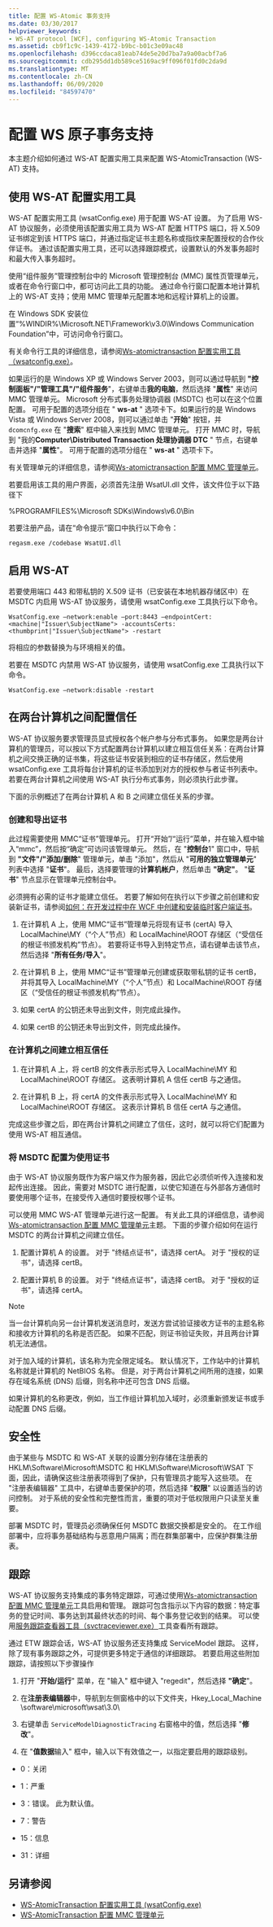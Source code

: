 ```yaml
---
title: 配置 WS-Atomic 事务支持
ms.date: 03/30/2017
helpviewer_keywords:
- WS-AT protocol [WCF], configuring WS-Atomic Transaction
ms.assetid: cb9f1c9c-1439-4172-b9bc-b01c3e09ac48
ms.openlocfilehash: d396ccdaca81eab74de5e20d7ba7a9a00acbf7a6
ms.sourcegitcommit: cdb295dd1db589ce5169ac9ff096f01fd0c2da9d
ms.translationtype: MT
ms.contentlocale: zh-CN
ms.lasthandoff: 06/09/2020
ms.locfileid: "84597470"
---
```

# <a name="configure-ws-atomic-transaction-support"></a>配置 WS 原子事务支持

本主题介绍如何通过 WS-AT 配置实用工具来配置 WS-AtomicTransaction (WS-AT) 支持。

## <a name="use-the-ws-at-configuration-utility"></a>使用 WS-AT 配置实用工具

WS-AT 配置实用工具 (wsatConfig.exe) 用于配置 WS-AT 设置。 为了启用 WS-AT 协议服务，必须使用该配置实用工具为 WS-AT 配置 HTTPS 端口，将 X.509 证书绑定到该 HTTPS 端口，并通过指定证书主题名称或指纹来配置授权的合作伙伴证书。 通过该配置实用工具，还可以选择跟踪模式，设置默认的外发事务超时和最大传入事务超时。

使用“组件服务”管理控制台中的 Microsoft 管理控制台 (MMC) 属性页管理单元，或者在命令行窗口中，都可访问此工具的功能。 通过命令行窗口配置本地计算机上的 WS-AT 支持；使用 MMC 管理单元配置本地和远程计算机上的设置。

在 Windows SDK 安装位置“%WINDIR%\Microsoft.NET\Framework\v3.0\Windows Communication Foundation”中，可访问命令行窗口。

有关命令行工具的详细信息，请参阅[Ws-atomictransaction 配置实用工具（wsatconfig.exe）](../ws-atomictransaction-configuration-utility-wsatconfig-exe.md)。

如果运行的是 Windows XP 或 Windows Server 2003，则可以通过导航到 **"控制面板"/"管理工具"/"组件服务**"，右键单击**我的电脑**，然后选择 "**属性**" 来访问 MMC 管理单元。 Microsoft 分布式事务处理协调器 (MSDTC) 也可以在这个位置配置。 可用于配置的选项分组在 " **ws-at** " 选项卡下。如果运行的是 Windows Vista 或 Windows Server 2008，则可以通过单击 "**开始**" 按钮，并 `dcomcnfg.exe` 在 "**搜索**" 框中输入来找到 MMC 管理单元。 打开 MMC 时，导航到 "我的**Computer\Distributed Transaction 处理协调器 DTC** " 节点，右键单击并选择 "**属性**"。 可用于配置的选项分组在 " **ws-at** " 选项卡下。

有关管理单元的详细信息，请参阅[Ws-atomictransaction 配置 MMC 管理单元](../ws-atomictransaction-configuration-mmc-snap-in.md)。

若要启用该工具的用户界面，必须首先注册 WsatUI.dll 文件，该文件位于以下路径下

%PROGRAMFILES%\Microsoft SDKs\Windows\v6.0\Bin

若要注册产品，请在“命令提示”窗口中执行以下命令：

`regasm.exe /codebase WsatUI.dll`

## <a name="enable-ws-at"></a>启用 WS-AT

若要使用端口 443 和带私钥的 X.509 证书（已安装在本地机器存储区中）在 MSDTC 内启用 WS-AT 协议服务，请使用 wsatConfig.exe 工具执行以下命令。

`WsatConfig.exe –network:enable –port:8443 –endpointCert:<machine|"Issuer\SubjectName"> -accountsCerts:<thumbprint|"Issuer\SubjectName"> -restart`

将相应的参数替换为与环境相关的值。

若要在 MSDTC 内禁用 WS-AT 协议服务，请使用 wsatConfig.exe 工具执行以下命令。

`WsatConfig.exe –network:disable -restart`

## <a name="configure-trust-between-two-machines"></a>在两台计算机之间配置信任

WS-AT 协议服务要求管理员显式授权各个帐户参与分布式事务。 如果您是两台计算机的管理员，可以按以下方式配置两台计算机以建立相互信任关系：在两台计算机之间交换正确的证书集，将这些证书安装到相应的证书存储区，然后使用 wsatConfig.exe 工具将每台计算机的证书添加到对方的授权参与者证书列表中。 若要在两台计算机之间使用 WS-AT 执行分布式事务，则必须执行此步骤。

下面的示例概述了在两台计算机 A 和 B 之间建立信任关系的步骤。

### <a name="create-and-export-certificates"></a>创建和导出证书

此过程需要使用 MMC“证书”管理单元。 打开“开始”/“运行”菜单，并在输入框中输入“mmc”，然后按“确定”可访问该管理单元。 然后，在 "**控制台**1" 窗口中，导航到 **"文件"/"添加/删除**" 管理单元，单击 "添加"，然后从 "**可用的独立管理单元**" 列表中选择 "**证书**"。 最后，选择要管理的**计算机帐户**，然后单击 **"确定"**。 "**证书**" 节点显示在管理单元控制台中。

必须拥有必需的证书才能建立信任。 若要了解如何在执行以下步骤之前创建和安装新证书，请参阅[如何：在开发过程中在 WCF 中创建和安装临时客户端证书](https://docs.microsoft.com/previous-versions/msp-n-p/ff650751(v=pandp.10))。

1. 在计算机 A 上，使用 MMC“证书”管理单元将现有证书 (certA) 导入 LocalMachine\MY（“个人”节点）和 LocalMachine\ROOT 存储区（“受信任的根证书颁发机构”节点）。 若要将证书导入到特定节点，请右键单击该节点，然后选择 "**所有任务/导入**"。

2. 在计算机 B 上，使用 MMC“证书”管理单元创建或获取带私钥的证书 certB，并将其导入 LocalMachine\MY（“个人”节点）和 LocalMachine\ROOT 存储区（“受信任的根证书颁发机构”节点）。

3. 如果 certA 的公钥还未导出到文件，则完成此操作。

4. 如果 certB 的公钥还未导出到文件，则完成此操作。

### <a name="establish-mutual-trust-between-machines"></a>在计算机之间建立相互信任

1. 在计算机 A 上，将 certB 的文件表示形式导入 LocalMachine\MY 和 LocalMachine\ROOT 存储区。 这表明计算机 A 信任 certB 与之通信。

2. 在计算机 B 上，将 certA 的文件表示形式导入 LocalMachine\MY 和 LocalMachine\ROOT 存储区。 这表示计算机 B 信任 certA 与之通信。

完成这些步骤之后，即在两台计算机之间建立了信任，这时，就可以将它们配置为使用 WS-AT 相互通信。

### <a name="configure-msdtc-to-use-certificates"></a>将 MSDTC 配置为使用证书

由于 WS-AT 协议服务既作为客户端又作为服务器，因此它必须侦听传入连接和发起传出连接。 因此，需要对 MSDTC 进行配置，以使它知道在与外部各方通信时要使用哪个证书，在接受传入通信时要授权哪个证书。

可以使用 MMC WS-AT 管理单元进行这一配置。 有关此工具的详细信息，请参阅[Ws-atomictransaction 配置 MMC 管理单元](../ws-atomictransaction-configuration-mmc-snap-in.md)主题。 下面的步骤介绍如何在运行 MSDTC 的两台计算机之间建立信任。

1. 配置计算机 A 的设置。 对于 "终结点证书"，请选择 certA。 对于 "授权的证书"，请选择 certB。

2. 配置计算机 B 的设置。 对于 "终结点证书"，请选择 certB。 对于 "授权的证书"，请选择 certA。

> [!NOTE]
> 当一台计算机向另一台计算机发送消息时，发送方尝试验证接收方证书的主题名称和接收方计算机的名称是否匹配。 如果不匹配，则证书验证失败，并且两台计算机无法通信。
>
> 对于加入域的计算机，该名称为完全限定域名。 默认情况下，工作站中的计算机名称就是计算机的 NetBIOS 名称。 但是，对于两台计算机之间所用的连接，如果存在域名系统 (DNS) 后缀，则名称中还可包含 DNS 后缀。
>
> 如果计算机的名称更改，例如，当工作组计算机加入域时，必须重新颁发证书或手动配置 DNS 后缀。

## <a name="security"></a>安全性

由于某些与 MSDTC 和 WS-AT 关联的设置分别存储在注册表的 HKLM\Software\Microsoft\MSDTC 和 HKLM\Software\Microsoft\WSAT 下面，因此，请确保这些注册表项得到了保护，只有管理员才能写入这些项。 在 "注册表编辑器" 工具中，右键单击要保护的项，然后选择 "**权限**" 以设置适当的访问控制。 对于系统的安全性和完整性而言，重要的项对于低权限用户只读至关重要。

部署 MSDTC 时，管理员必须确保任何 MSDTC 数据交换都是安全的。 在工作组部署中，应将事务基础结构与恶意用户隔离；而在群集部署中，应保护群集注册表。

## <a name="tracing"></a>跟踪

WS-AT 协议服务支持集成的事务特定跟踪，可通过使用[Ws-atomictransaction 配置 MMC 管理单元](../ws-atomictransaction-configuration-mmc-snap-in.md)工具启用和管理。 跟踪可包含指示以下内容的数据：特定事务的登记时间、事务达到其最终状态的时间、每个事务登记收到的结果。 可以使用[服务跟踪查看器工具（svctraceviewer.exe）](../service-trace-viewer-tool-svctraceviewer-exe.md)工具查看所有跟踪。

通过 ETW 跟踪会话，WS-AT 协议服务还支持集成 ServiceModel 跟踪。 这样，除了现有事务跟踪之外，可提供更多特定于通信的详细跟踪。  若要启用这些附加跟踪，请按照以下步骤操作

1. 打开 "**开始/运行**" 菜单，在 "输入" 框中键入 "regedit"，然后选择 **"确定**"。

2. 在**注册表编辑器**中，导航到左侧窗格中的以下文件夹，Hkey_Local_Machine \software\microsoft\wsat\3.0\

3. 右键单击 `ServiceModelDiagnosticTracing` 右窗格中的值，然后选择 "**修改**"。

4. 在 "**值数据**输入" 框中，输入以下有效值之一，以指定要启用的跟踪级别。

- 0：关闭

- 1：严重

- 3：错误。 此为默认值。

- 7：警告

- 15：信息

- 31：详细

## <a name="see-also"></a>另请参阅

- [WS-AtomicTransaction 配置实用工具 (wsatConfig.exe)](../ws-atomictransaction-configuration-utility-wsatconfig-exe.md)
- [WS-AtomicTransaction 配置 MMC 管理单元](../ws-atomictransaction-configuration-mmc-snap-in.md)

